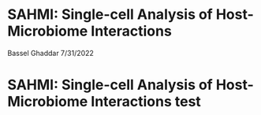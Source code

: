 SAHMI: Single-cell Analysis of Host-Microbiome Interactions
================
Bassel Ghaddar
7/31/2022

# SAHMI: Single-cell Analysis of Host-Microbiome Interactions test

